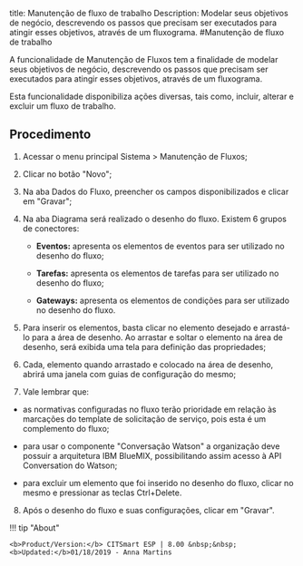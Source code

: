 title: Manutenção de fluxo de trabalho
Description: Modelar seus objetivos de negócio, descrevendo os passos que precisam ser executados para atingir esses objetivos, através de um fluxograma.
#Manutenção de fluxo de trabalho

A funcionalidade de Manutenção de Fluxos tem a finalidade de modelar seus
objetivos de negócio, descrevendo os passos que precisam ser executados para
atingir esses objetivos, através de um fluxograma.

Esta funcionalidade disponibiliza ações diversas, tais como, incluir, alterar e
excluir um fluxo de trabalho.

Procedimento
----------------

1.  Acessar o menu principal Sistema \> Manutenção de Fluxos;

2.  Clicar no botão "Novo";

3.  Na aba Dados do Fluxo, preencher os campos disponibilizados e clicar em
    "Gravar";

4.  Na aba Diagrama será realizado o desenho do fluxo. Existem 6 grupos de
    conectores:

    -   **Eventos:** apresenta os elementos de eventos para ser utilizado no desenho
        do fluxo;

    -   **Tarefas:** apresenta os elementos de tarefas para ser utilizado no desenho
        do fluxo;

    -   **Gateways:** apresenta os elementos de condições para ser utilizado no
        desenho do fluxo.

5.  Para inserir os elementos, basta clicar no elemento desejado e arrastá-lo
    para a área de desenho. Ao arrastar e soltar o elemento na área de desenho,
    será exibida uma tela para definição das propriedades;

6.  Cada, elemento quando arrastado e colocado na área de desenho, abrirá uma
    janela com guias de configuração do mesmo;

7.  Vale lembrar que:

-   as normativas configuradas no fluxo terão prioridade em relação às marcações
    do template de solicitação de serviço, pois esta é um complemento do fluxo;

-   para usar o componente "Conversação Watson" a organização deve possuir a arquitetura IBM
    BlueMIX, possibilitando assim acesso à API Conversation do Watson;

-   para excluir um elemento que foi inserido no desenho do fluxo, clicar no
    mesmo e pressionar as teclas Ctrl+Delete.

8. Após o desenho do fluxo e suas configurações, clicar em "Gravar".


!!! tip "About"

    <b>Product/Version:</b> CITSmart ESP | 8.00 &nbsp;&nbsp;
    <b>Updated:</b>01/18/2019 - Anna Martins
